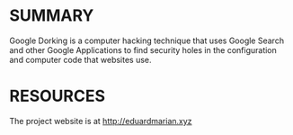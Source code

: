 # SUMMARY
Google Dorking is a computer hacking technique that uses Google Search and other Google Applications to find security holes in the configuration and computer code that websites use.

# RESOURCES
The project website is at http://eduardmarian.xyz
